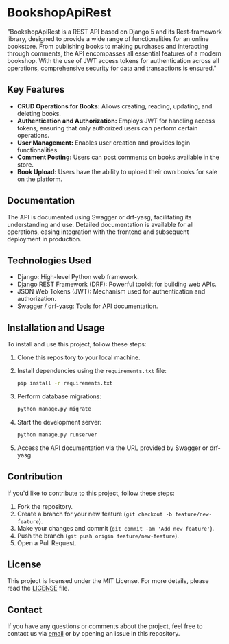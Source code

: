 # BookshopApiRest
"BookshopApiRest is a REST API based on Django 5 and its Rest-framework library, designed to provide a wide range of functionalities for an online bookstore. From publishing books to making purchases and interacting through comments, the API encompasses all essential features of a modern bookshop. With the use of JWT access tokens for authentication across all operations, comprehensive security for data and transactions is ensured."

## Key Features

- **CRUD Operations for Books:** Allows creating, reading, updating, and deleting books.
- **Authentication and Authorization:** Employs JWT for handling access tokens, ensuring that only authorized users can perform certain operations.
- **User Management:** Enables user creation and provides login functionalities.
- **Comment Posting:** Users can post comments on books available in the store.
- **Book Upload:** Users have the ability to upload their own books for sale on the platform.

## Documentation

The API is documented using Swagger or drf-yasg, facilitating its understanding and use. 
Detailed documentation is available for all operations, easing integration with the frontend and subsequent deployment in production.

## Technologies Used

- Django: High-level Python web framework.
- Django REST Framework (DRF): Powerful toolkit for building web APIs.
- JSON Web Tokens (JWT): Mechanism used for authentication and authorization.
- Swagger / drf-yasg: Tools for API documentation.

## Installation and Usage

To install and use this project, follow these steps:

1. Clone this repository to your local machine.
2. Install dependencies using the `requirements.txt` file:

    ```bash
    pip install -r requirements.txt
    ```

3. Perform database migrations:

    ```bash
    python manage.py migrate
    ```

4. Start the development server:

    ```bash
    python manage.py runserver
    ```

5. Access the API documentation via the URL provided by Swagger or drf-yasg.

## Contribution

If you'd like to contribute to this project, follow these steps:

1. Fork the repository.
2. Create a branch for your new feature (`git checkout -b feature/new-feature`).
3. Make your changes and commit (`git commit -am 'Add new feature'`).
4. Push the branch (`git push origin feature/new-feature`).
5. Open a Pull Request.

## License

This project is licensed under the MIT License. For more details, please read the [LICENSE](LICENSE) file.

## Contact

If you have any questions or comments about the project, feel free to contact us via [email](mailto:email@example.com) or by opening an issue in this repository.
